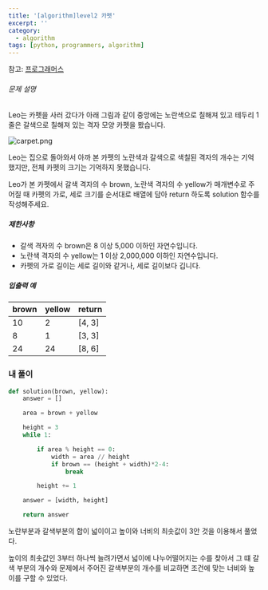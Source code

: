 ```yaml
---
title: '[algorithm]level2 카펫'
excerpt: ''
category:
  - algorithm
tags: [python, programmers, algorithm]
---
```


참고: [프로그래머스](https://programmers.co.kr/learn/courses/30/lessons/42842)

###### 문제 설명

Leo는 카펫을 사러 갔다가 아래 그림과 같이 중앙에는 노란색으로 칠해져 있고 테두리 1줄은 갈색으로 칠해져 있는 격자 모양 카펫을 봤습니다.

![carpet.png](https://grepp-programmers.s3.ap-northeast-2.amazonaws.com/files/production/b1ebb809-f333-4df2-bc81-02682900dc2d/carpet.png)

Leo는 집으로 돌아와서 아까 본 카펫의 노란색과 갈색으로 색칠된 격자의 개수는 기억했지만, 전체 카펫의 크기는 기억하지 못했습니다.

Leo가 본 카펫에서 갈색 격자의 수 brown, 노란색 격자의 수 yellow가 매개변수로 주어질 때 카펫의 가로, 세로 크기를 순서대로 배열에 담아 return 하도록 solution 함수를 작성해주세요.

##### 제한사항

- 갈색 격자의 수 brown은 8 이상 5,000 이하인 자연수입니다.
- 노란색 격자의 수 yellow는 1 이상 2,000,000 이하인 자연수입니다.
- 카펫의 가로 길이는 세로 길이와 같거나, 세로 길이보다 깁니다.

##### 입출력 예

| brown | yellow | return |
| ----- | ------ | ------ |
| 10    | 2      | [4, 3] |
| 8     | 1      | [3, 3] |
| 24    | 24     | [8, 6] |

### 내 풀이

```python
def solution(brown, yellow):
    answer = []

    area = brown + yellow

    height = 3
    while 1:

        if area % height == 0:
            width = area // height
            if brown == (height + width)*2-4:
                break

        height += 1

    answer = [width, height]

    return answer
```

노란부분과 갈색부분의 합이 넓이이고 높이와 너비의 최솟값이 3안 것을 이용해서 풀었다.

높이의 최솟값인 3부터 하나씩 늘려가면서 넓이에 나누어떨어지는 수를 찾아서 그 떄 갈색 부분의 개수와 문제에서 주어진 갈색부분의 개수를 비교하면 조건에 맞는 너비와 높이를 구할 수 있었다.
